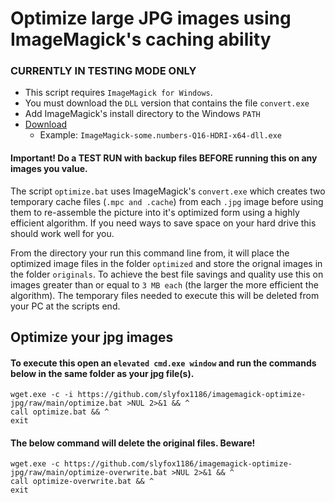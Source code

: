 # Optimize large JPG images using ImageMagick's caching ability
### CURRENTLY IN TESTING MODE ONLY

* This script requires `ImageMagick for Windows`.
* You must download the `DLL` version that contains the file `convert.exe`
* Add ImageMagick's install directory to the Windows `PATH`
* [Download](https://imagemagick.org/script/download.php)
  - Example: `ImageMagick-some.numbers-Q16-HDRI-x64-dll.exe`

#### Important! Do a TEST RUN with backup files BEFORE running this on any images you value.

The script `optimize.bat` uses ImageMagick's `convert.exe` which creates two temporary cache files (`.mpc and .cache`) from each `.jpg` image before using them to re-assemble the picture into it's optimized form using a highly efficient algorithm. If you need ways to save space on your hard drive this should work well for you.

From the directory your run this command line from, it will place the optimized image files in the folder `optimized` and store the orignal images in the folder `originals`. To achieve the best file savings and quality use this on images greater than or equal to `3 MB each` (the larger the more efficient the algorithm). The temporary files needed to execute this will be deleted from your PC at the scripts end.

## Optimize your jpg images

#### To execute this open an `elevated cmd.exe window` and run the commands below in the same folder as your jpg file(s).

```
wget.exe -c -i https://github.com/slyfox1186/imagemagick-optimize-jpg/raw/main/optimize.bat >NUL 2>&1 && ^
call optimize.bat && ^
exit

```
#### The below command will delete the original files. Beware!
```
wget.exe -c https://github.com/slyfox1186/imagemagick-optimize-jpg/raw/main/optimize-overwrite.bat >NUL 2>&1 && ^
call optimize-overwrite.bat && ^
exit

```
